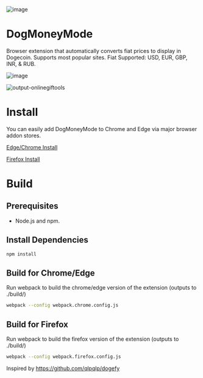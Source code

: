 ![image](https://github.com/mstauber/DogMoneyMode/assets/2897796/f932a886-7b03-4448-adaa-8beb074b79f7)

# DogMoneyMode
Browser extension that automatically converts fiat prices to display in Dogecoin. Supports most popular sites. Fiat Supported: USD, EUR, GBP, INR, & RUB.

![image](https://github.com/UsaRandom/DogMoneyMode/assets/2897796/9a8f55ac-28c8-474c-8151-df2f01f23e64)

![output-onlinegiftools](https://github.com/mstauber/DogMoneyMode/assets/2897796/4907b0f4-ba41-455a-9144-0f5ce61da743)


# Install


You can easily add DogMoneyMode to Chrome and Edge via major browser addon stores.

[Edge/Chrome Install](https://chrome.google.com/webstore/detail/dogmoneymode/biohgaaeeifjpamlfinoloeomblpbnfm)

[Firefox Install](https://addons.mozilla.org/en-US/firefox/addon/dogmoneymode/)


# Build

## Prerequisites

- Node.js and npm.

## Install Dependencies

```bash
npm install
```

## Build for Chrome/Edge

Run webpack to build the chrome/edge version of the extension (outputs to ./build/)

```bash
webpack --config webpack.chrome.config.js
```

## Build for Firefox

Run webpack to build the firefox version of the extension (outputs to ./build/)

```bash
webpack --config webpack.firefox.config.js
```




Inspired by https://github.com/qlpqlp/dogefy
